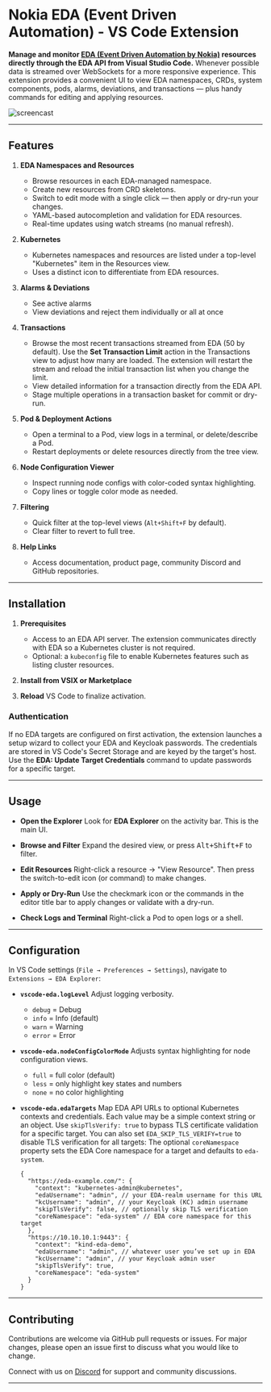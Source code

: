 # Nokia EDA (Event Driven Automation) - VS Code Extension

**Manage and monitor [EDA (Event Driven Automation by Nokia)](https://docs.eda.dev/) resources directly through the EDA API from Visual Studio Code.** Whenever possible data is streamed over WebSockets for a more responsive experience. This extension provides a convenient UI to view EDA namespaces, CRDs, system components, pods, alarms, deviations, and transactions — plus handy commands for editing and applying resources.

![screencast](https://raw.githubusercontent.com/eda-labs/vscode-eda/refs/heads/main/resources/eda-vscode.png)

---

## Features

1. **EDA Namespaces and Resources**
   - Browse resources in each EDA-managed namespace.
   - Create new resources from CRD skeletons.
   - Switch to edit mode with a single click — then apply or dry-run your changes.
   - YAML-based autocompletion and validation for EDA resources.
   - Real-time updates using watch streams (no manual refresh).
2. **Kubernetes**

   - Kubernetes namespaces and resources are listed under a top-level "Kubernetes" item in the Resources view.
   - Uses a distinct icon to differentiate from EDA resources.

3. **Alarms & Deviations**

   - See active alarms
   - View deviations and reject them individually or all at once

4. **Transactions**

   - Browse the most recent transactions streamed from EDA (50 by default).
     Use the **Set Transaction Limit** action in the Transactions view to adjust
     how many are loaded. The extension will restart the stream and reload the
     initial transaction list when you change the limit.
   - View detailed information for a transaction directly from the EDA API.
   - Stage multiple operations in a transaction basket for commit or dry-run.

5. **Pod & Deployment Actions**

   - Open a terminal to a Pod, view logs in a terminal, or delete/describe a Pod.
   - Restart deployments or delete resources directly from the tree view.

6. **Node Configuration Viewer**

   - Inspect running node configs with color-coded syntax highlighting.
   - Copy lines or toggle color mode as needed.

7. **Filtering**
   - Quick filter at the top-level views (`Alt+Shift+F` by default).
   - Clear filter to revert to full tree.

8. **Help Links**
   - Access documentation, product page, community Discord and GitHub repositories.

---

## Installation

1. **Prerequisites**

   - Access to an EDA API server. The extension communicates directly with EDA so a Kubernetes cluster is not required.
   - Optional: a `kubeconfig` file to enable Kubernetes features such as listing cluster resources.

2. **Install from VSIX or Marketplace**

3. **Reload** VS Code to finalize activation.

### Authentication

If no EDA targets are configured on first activation, the extension launches a setup wizard to collect your EDA and Keycloak passwords.
The credentials are stored in VS Code's Secret Storage and are keyed by the target's host. Use the **EDA: Update Target Credentials** command to update passwords for a specific target.

---

## Usage

- **Open the Explorer**
  Look for **EDA Explorer** on the activity bar. This is the main UI.

- **Browse and Filter**
  Expand the desired view, or press <kbd>Alt+Shift+F</kbd> to filter.

- **Edit Resources**
  Right-click a resource → "View Resource". Then press the switch-to-edit icon (or command) to make changes.

- **Apply or Dry-Run**
  Use the checkmark icon or the commands in the editor title bar to apply changes or validate with a dry-run.

- **Check Logs and Terminal**
  Right-click a Pod to open logs or a shell.

---

## Configuration

In VS Code settings (`File → Preferences → Settings`), navigate to `Extensions → EDA Explorer`:

- **`vscode-eda.logLevel`**
  Adjust logging verbosity.
  - `debug` = Debug
  - `info` = Info (default)
  - `warn` = Warning
  - `error` = Error
- **`vscode-eda.nodeConfigColorMode`**
  Adjusts syntax highlighting for node configuration views.
  - `full` = full color (default)
  - `less` = only highlight key states and numbers
  - `none` = no color highlighting
- **`vscode-eda.edaTargets`**
  Map EDA API URLs to optional Kubernetes contexts and credentials. Each value may be a simple context string or an object. Use `skipTlsVerify: true` to bypass TLS certificate validation for a specific target. You can also set `EDA_SKIP_TLS_VERIFY=true` to disable TLS verification for all targets:
  The optional `coreNamespace` property sets the EDA Core namespace for a target and defaults to `eda-system`.

  ```jsonc
  {
    "https://eda-example.com/": {
      "context": "kubernetes-admin@kubernetes",
      "edaUsername": "admin", // your EDA-realm username for this URL
      "kcUsername": "admin", // your Keycloak (KC) admin username
      "skipTlsVerify": false, // optionally skip TLS verification
      "coreNamespace": "eda-system" // EDA core namespace for this target
    },
    "https://10.10.10.1:9443": {
      "context": "kind-eda-demo",
      "edaUsername": "admin", // whatever user you’ve set up in EDA
      "kcUsername": "admin", // your Keycloak admin user
      "skipTlsVerify": true,
      "coreNamespace": "eda-system"
    }
  }
  ```

---


## Contributing

Contributions are welcome via GitHub pull requests or issues. For major changes, please open an issue first to discuss what you would like to change.

Connect with us on [Discord](https://eda.dev/discord) for support and community discussions.

---
